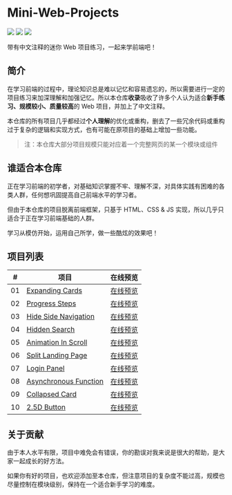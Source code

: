 # Mini-Web-Projects
![](https://img.shields.io/badge/Projects-10-blue?style=for-the-badge) ![](https://img.shields.io/badge/Difficulty-Beginner-green?style=for-the-badge) ![](https://img.shields.io/badge/Powered%20By-Interest-orange?style=for-the-badge)

带有中文注释的迷你 Web 项目练习，一起来学前端吧！

## 简介
在学习前端的过程中，理论知识总是难以记忆和容易遗忘的，所以需要进行一定的项目练习来加深理解和加强记忆。所以本仓库**收录**吸收了许多个人认为适合**新手练习、规模较小、质量较高**的 Web 项目，并加上了中文注释。

本仓库的所有项目几乎都经过**个人理解**的优化或重构，删去了一些冗余代码或重构过于复杂的逻辑和实现方式，也有可能在原项目的基础上增加一些功能。

>注：本仓库大部分项目规模只能对应着一个完整网页的某一个模块或组件

## 谁适合本仓库
正在学习前端的初学者，对基础知识掌握不牢、理解不深，对具体实践有困难的各类人群，任何想巩固提高自己前端水平的学习者。

但由于本仓库的项目脱离前端框架，只基于 HTML、CSS & JS 实现，所以几乎只适合于正在学习前端基础的人群。

学习从模仿开始，运用自己所学，做一些酷炫的效果吧！

## 项目列表

| #   | 项目            | 在线预览 |
| --- | --------------- | -------- |
| 01  | [Expanding Cards](https://github.com/Syan-Lin/Mini-Web-Projects/tree/main/Projects/1.%20Expanding%20Cards) | [在线预览](https://syan-lin.github.io/Mini-Web-Projects/Projects/1.%20Expanding%20Cards/) |
| 02  | [Progress Steps](https://github.com/Syan-Lin/Mini-Web-Projects/tree/main/Projects/2.%20Progress%20Steps)   | [在线预览](https://syan-lin.github.io/Mini-Web-Projects/Projects/2.%20Progress%20Steps/) |
| 03  | [Hide Side Navigation](https://github.com/Syan-Lin/Mini-Web-Projects/tree/main/Projects/3.%20Hide%20Side%20Navigation)   | [在线预览](https://syan-lin.github.io/Mini-Web-Projects/Projects/3.%20Hide%20Side%20Navigation/) |
| 04  | [Hidden Search](https://github.com/Syan-Lin/Mini-Web-Projects/tree/main/Projects/4.%20Hidden%20Search)   | [在线预览](https://syan-lin.github.io/Mini-Web-Projects/Projects/4.%20Hidden%20Search/) |
| 05  | [Animation In Scroll](https://github.com/Syan-Lin/Mini-Web-Projects/tree/main/Projects/5.%20Animation%20In%20Scroll)   | [在线预览](https://syan-lin.github.io/Mini-Web-Projects/Projects/5.%20Animation%20In%20Scroll/) |
| 06  | [Split Landing Page](https://github.com/Syan-Lin/Mini-Web-Projects/tree/main/Projects/6.%20Split%20Landing%20Page)   | [在线预览](https://syan-lin.github.io/Mini-Web-Projects/Projects/6.%20Split%20Landing%20Page/) |
| 07  | [Login Panel](https://github.com/Syan-Lin/Mini-Web-Projects/tree/main/Projects/7.%20Login%20Panel)   | [在线预览](https://syan-lin.github.io/Mini-Web-Projects/Projects/7.%20Login%20Panel/) |
| 08  | [Asynchronous Function](https://github.com/Syan-Lin/Mini-Web-Projects/tree/main/Projects/8.%20Asynchronous%20Function)   | [在线预览](https://syan-lin.github.io/Mini-Web-Projects/Projects/8.%20Asynchronous%20Function/) |
| 09  | [Collapsed Card](https://github.com/Syan-Lin/Mini-Web-Projects/tree/main/Projects/9.%20Collapsed%20Card)   | [在线预览](https://syan-lin.github.io/Mini-Web-Projects/Projects/9.%20Collapsed%20Card/) |
| 10  | [2.5D Button](https://github.com/Syan-Lin/Mini-Web-Projects/tree/main/Projects/10.%202.5D%20Button)   | [在线预览](https://syan-lin.github.io/Mini-Web-Projects/Projects/10.%202.5D%20Button/) |

## 关于贡献
由于本人水平有限，项目中难免会有错误，你的勘误对我来说是很大的帮助，是大家一起成长的好方法。

如果你有好的项目，也欢迎添加至本仓库，但注意项目的复杂度不能过高，规模也尽量控制在模块级别，保持在一个适合新手学习的难度。
